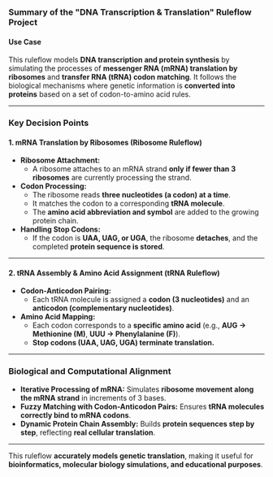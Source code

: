 ### **Summary of the "DNA Transcription & Translation" Ruleflow Project**  

#### **Use Case**  
This ruleflow models **DNA transcription and protein synthesis** by simulating the processes of **messenger RNA (mRNA) translation by ribosomes** and **transfer RNA (tRNA) codon matching**. It follows the biological mechanisms where genetic information is **converted into proteins** based on a set of codon-to-amino acid rules.  

---

### **Key Decision Points**  

#### **1. mRNA Translation by Ribosomes (Ribosome Ruleflow)**  
- **Ribosome Attachment:**  
  - A ribosome attaches to an mRNA strand **only if fewer than 3 ribosomes** are currently processing the strand.  
- **Codon Processing:**  
  - The ribosome reads **three nucleotides (a codon) at a time**.  
  - It matches the codon to a corresponding **tRNA molecule**.  
  - The **amino acid abbreviation and symbol** are added to the growing protein chain.  
- **Handling Stop Codons:**  
  - If the codon is **UAA, UAG, or UGA**, the ribosome **detaches**, and the completed **protein sequence is stored**.  

---

#### **2. tRNA Assembly & Amino Acid Assignment (tRNA Ruleflow)**  
- **Codon-Anticodon Pairing:**  
  - Each tRNA molecule is assigned a **codon (3 nucleotides)** and an **anticodon (complementary nucleotides)**.  
- **Amino Acid Mapping:**  
  - Each codon corresponds to a **specific amino acid** (e.g., **AUG → Methionine (M)**, **UUU → Phenylalanine (F)**).  
  - **Stop codons (UAA, UAG, UGA) terminate translation.**  

---

### **Biological and Computational Alignment**  
- **Iterative Processing of mRNA:** Simulates **ribosome movement along the mRNA strand** in increments of 3 bases.  
- **Fuzzy Matching with Codon-Anticodon Pairs:** Ensures **tRNA molecules correctly bind to mRNA codons**.  
- **Dynamic Protein Chain Assembly:** Builds **protein sequences step by step**, reflecting **real cellular translation**.  

---

This ruleflow **accurately models genetic translation**, making it useful for **bioinformatics, molecular biology simulations, and educational purposes**.